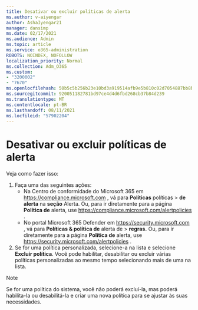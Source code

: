 ```yaml
---
title: Desativar ou excluir políticas de alerta
ms.author: v-aiyengar
author: AshaIyengar21
manager: dansimp
ms.date: 02/17/2021
ms.audience: Admin
ms.topic: article
ms.service: o365-administration
ROBOTS: NOINDEX, NOFOLLOW
localization_priority: Normal
ms.collection: Adm_O365
ms.custom:
- "3200002"
- "7670"
ms.openlocfilehash: 50b5c5b256b23e10bd3a919514afb9e5b810c02d7054887bb8bb191e21a0c81e
ms.sourcegitcommit: 920051182781bd97ce4d4d6fbd268cb37b84d239
ms.translationtype: MT
ms.contentlocale: pt-BR
ms.lasthandoff: 08/11/2021
ms.locfileid: "57902204"
---
```

# <a name="turn-off-or-delete-alert-policies"></a>Desativar ou excluir políticas de alerta

Veja como fazer isso:

1. Faça uma das seguintes ações:
   - Na Centro de conformidade do Microsoft 365 em <https://compliance.microsoft.com> , vá para **Políticas** políticas \> **de alerta** na **seção** Alerta. Ou, para ir diretamente para a página **Política de** alerta, use <https://compliance.microsoft.com/alertpolicies> .
   - No portal Microsoft 365 Defender em <https://security.microsoft.com> , vá para **Políticas & política de** alerta de \> **regras.** Ou, para ir diretamente para a página **Política de** alerta, use <https://security.microsoft.com/alertpolicies> .
2. Se for uma política personalizada, selecione-a na lista e selecione **Excluir política**. Você pode habilitar, desabilitar ou excluir várias políticas personalizadas ao mesmo tempo selecionando mais de uma na lista.

> [!NOTE]
> Se for uma política do sistema, você não poderá excluí-la, mas poderá habilita-la ou desabilitá-la e criar uma nova política para se ajustar às suas necessidades.
